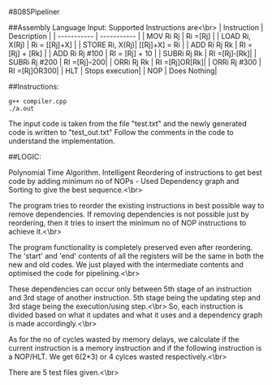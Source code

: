 #8085Pipeliner

##Assembly Language Input:
Supported Instructions are<\br>
| Instruction | Description |
| ----------- | ----------- |
| MOV Ri Rj | Ri =[Rj] |
| LOAD Ri, X(Rj) | Ri = [[Rj]+X] |
| STORE Ri, X(Rj)| [[Rj]+X] = Ri |
| ADD Ri Rj Rk | RI = [Rj] + [Rk] |
| ADD Ri Rj #100 | RI = [Rj] + 10 |
| SUBRi Rj Rk | RI =[Rj]‐[Rk]|
| SUBRi Rj #200 | RI =[Rj]–200|
| ORRi Rj Rk | RI =[Rj]OR[Rk]|
| ORRi Rj #300 | RI =[Rj]OR300|
| HLT | Stops execution|
| NOP | Does Nothing|

##Instructions:
```
g++ compiler.cpp
./a.out
```

The input code is taken from the file "test.txt" and the newly generated code is written to "test_out.txt"
Follow the comments in the code to understand the implementation.

##LOGIC:

Polynomial Time Algorithm. Intelligent Reordering of instructions to get best code by adding minimum no of NOPs - Used Dependency graph and Sorting to give the best sequence.<\br>

The program tries to reorder the existing instructions in best possible way to remove dependencies. If removing dependencies is not possible just by reordering, then it tries to insert the minimum no of NOP instructions to achieve it.<\br>

The program functionality is completely preserved even after reordering. The 'start' and 'end' contents of all the registers will be the same in both the new and old codes. We just played with the intermediate contents and optimised the code for pipelining.<\br>

These dependencies can occur only between 5th stage of an instruction and 3rd stage of another instruction. 5th stage being the updating step and 3rd stage being the execution/using step.<\br>
So, each instruction is divided based on what it updates and what it uses and a dependency graph is made accordingly.<\br>

As for the no of cycles wasted by memory delays, we calculate if the current instruction is a memory instruction and if the following instruction is a NOP/HLT. We get 6(2*3) or 4 cylces wasted respectively.<\br>

There are 5 test files given.<\br>
